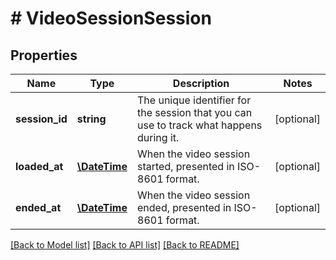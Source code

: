 # # VideoSessionSession

## Properties

Name | Type | Description | Notes
------------ | ------------- | ------------- | -------------
**session_id** | **string** | The unique identifier for the session that you can use to track what happens during it. | [optional]
**loaded_at** | [**\DateTime**](\DateTime.md) | When the video session started, presented in ISO-8601 format. | [optional]
**ended_at** | [**\DateTime**](\DateTime.md) | When the video session ended, presented in ISO-8601 format. | [optional]

[[Back to Model list]](../../README.md#models) [[Back to API list]](../../README.md#endpoints) [[Back to README]](../../README.md)

